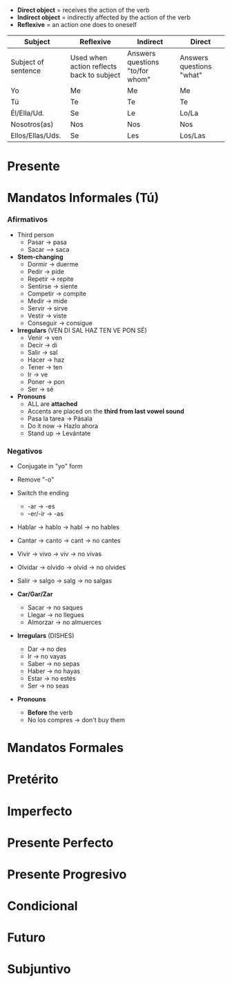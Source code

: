 - **Direct object** = receives the action of the verb
- **Indirect object** = indirectly affected by the action of the verb
- **Reflexive** = an action one does to oneself

|Subject|Reflexive|Indirect|Direct|
|-------|---------|--------|------|
|Subject of sentence|Used when action reflects back to subject|Answers questions "to/for whom"|Answers questions "what"|
|Yo|Me|Me|Me|
|Tú|Te|Te|Te|
|Él/Ella/Ud.|Se|Le|Lo/La|
|Nosotros(as)|Nos|Nos|Nos|
|Ellos/Ellas/Uds.|Se|Les|Los/Las|

# Presente

# Mandatos Informales (Tú)

### Afirmativos
- Third person
	- Pasar -> pasa
	- Sacar --> saca
- **Stem-changing**
	- Dormir -> duerme
	- Pedir -> pide
	- Repetir -> repite
	- Sentirse -> siente
	- Competir -> compite
	- Medir -> mide
	- Servir -> sirve
	- Vestir -> viste 
	- Conseguir -> consigue
- **Irregulars** (VEN DI SAL HAZ TEN VE PON SÉ)
	- Venir -> ven
	- Decir -> di
	- Salir -> sal
	- Hacer -> haz
	- Tener -> ten
	- Ir -> ve
	- Poner -> pon
	- Ser -> sé
- **Pronouns**
	- ALL are **attached**
	- Accents are placed on the **third from last vowel sound**
	- Pasa la tarea -> Pásala
	- Do it now -> Hazlo ahora
	- Stand up -> Levántate

### Negativos
- Conjugate in "yo" form
- Remove "-o"
- Switch the ending
	- -ar -> -es
	- -er/-ir -> -as
- Hablar -> hablo -> habl -> no hables
- Cantar -> canto -> cant -> no cantes
- Vivir -> vivo -> viv -> no vivas
- Olvidar -> olvido -> olvid -> no olvides
- Salir -> salgo -> salg -> no salgas

- **Car/Gar/Zar**
	- Sacar -> no saques
	- Llegar -> no llegues
	- Almorzar -> no almuerces
- **Irregulars** (DISHES)
	- Dar -> no des
	- Ir -> no vayas
	- Saber -> no sepas
	- Haber -> no hayas
	- Estar -> no estés
	- Ser -> no seas
- **Pronouns**
	- **Before** the verb
	- No los compres -> don't buy them

# Mandatos Formales

# Pretérito

# Imperfecto

# Presente Perfecto

# Presente Progresivo

# Condicional

# Futuro

# Subjuntivo


